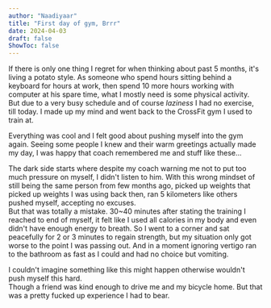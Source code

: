 ```yaml
---
author: "Naadiyaar"
title: "First day of gym, Brrr"
date: 2024-04-03
draft: false
ShowToc: false
---
```

If there is only one thing I regret for when thinking about past 5 months, it's living a potato style.
As someone who spend hours sitting behind a keyboard for hours at work, then spend 10 more hours working with computer at his spare time, what I mostly need is some physical activity.  
But due to a very busy schedule and of course *laziness* I had no exercise, till today.
I made up my mind and went back to the CrossFit gym I used to train at.

Everything was cool and I felt good about pushing myself into the gym again.
Seeing some people I knew and their warm greetings actually made my day, I was happy that coach remembered me and stuff like these...  

The dark side starts where despite my coach warning me not to put too much pressure on myself, I didn't listen to him.
With this wrong mindset of still being the same person from few months ago, picked up weights that picked up weights I was using back then, ran 5 kilometers like others pushed myself, accepting no excuses.  
But that was totally a mistake.
30~40 minutes after stating the training I reached to end of myself, it felt like I used all calories in my body and even didn't have enough energy to breath.
So I went to a corner and sat peacefully for 2 or 3 minutes to regain strength, but my situation only got worse to the point I was passing out.
And in a moment ignoring vertigo ran to the bathroom as fast as I could and had no choice but vomiting.

I couldn't imagine something like this might happen otherwise wouldn't push myself this hard.  
Though a friend was kind enough to drive me and my bicycle home.
But that was a pretty fucked up experience I had to bear.
